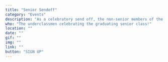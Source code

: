 ```yaml
---
title: "Senior Sendoff"
category: "Events"
description: "As a celebratory send off, the non-senior members of the fellowship plan and host and banquet for graduating seniors. This event allows the members to serve the seniors, pray over them, and express appreciation for the class."
who: "The underclassmen celebrating the graduating senior class!"
location: ""
date: ""
gif: ""
img: ""
link: ""
button: "SIGN UP"
---
```

